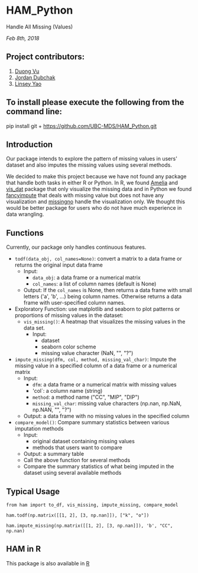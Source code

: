 # HAM_Python

Handle All Missing (Values) 

*Feb 8th, 2018*

## Project contributors:

1. [Duong Vu](https://github.com/DuongVu39)
2. [Jordan Dubchak](https://github.com/jdubchak)
3. [Linsey Yao](https://github.com/yllz)

## To install please execute the following from the command line:

pip install git + https://github.com/UBC-MDS/HAM_Python.git

## Introduction

Our package intends to explore the pattern of missing values in users' dataset and also imputes the missing values using several methods. 

We decided to make this project because we have not found any package that handle both tasks in either R or Python. In R, we found [Amelia](https://cran.r-project.org/web/packages/Amelia/Amelia.pdf) and [vis_dat](https://cran.r-project.org/web/packages/visdat/index.html) package that only visualize the missing data and in Python we found [fancyimpute](https://pypi.python.org/pypi/fancyimpute) that deals with missing value but does not have any visualization and [missingno](https://github.com/ResidentMario/missingno) handle the visualization only. We thought this would be better package for users who do not have much experience in data wrangling.

## Functions

Currently, our package only handles continuous features.

- `todf(data_obj, col_names=None)`: convert a matrix to a data frame or returns the original input data frame
    - Input:
      - `data_obj`: a data frame or a numerical matrix
      - `col_names`: a list of column names (default is None)
    - Output: If the `col_names` is None, then returns a data frame with small letters ('a', 'b', ...) being column names. Otherwise returns a data frame with user-specified column names.
- Exploratory Function: use matplotlib and seaborn to plot patterns or proportions of missing values in the dataset:
  - `vis_missing()`: A heatmap that visualizes the missing values in the data set. 
    - Input: 
      - dataset
      - seaborn color scheme 
      - missing value character (NaN, "", "?")
- `impute_missing(dfm, col, method, missing_val_char)`: Impute the missing value in a specified column of a data frame or a numerical matrix
    - Input:
      - `dfm`: a data frame or a numerical matrix with missing values
      - 'col`: a column name (string)
      - `method`: a method name ("CC", "MIP", "DIP")
      - `missing_val_char`: missing value characters (np.nan, np.NaN, np.NAN, "", "?")
    - Output: a data frame with no missing values in the specified column
- `compare_model()`: Compare summary statistics between various imputation methods
    - Input: 
      - original dataset containing missing values 
      - methods that users want to compare
    - Output: a summary table
    - Call the above function for several methods
    - Compare the summary statistics of what being imputed in the dataset using several available methods

## Typical Usage

```
from ham import to_df, vis_missing, impute_missing, compare_model

ham.todf(np.matrix([[1, 2], [3, np.nan]]), ["k", "o"])

ham.impute_missing(np.matrix([[1, 2], [3, np.nan]]), 'b', "CC", np.nan)
```

## HAM in R

This package is also available in [R](https://github.com/UBC-MDS/hamr)
